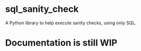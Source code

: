 # sql_sanity_check

A Python library to help execute sanity checks, using only SQL.

# Documentation is still WIP
